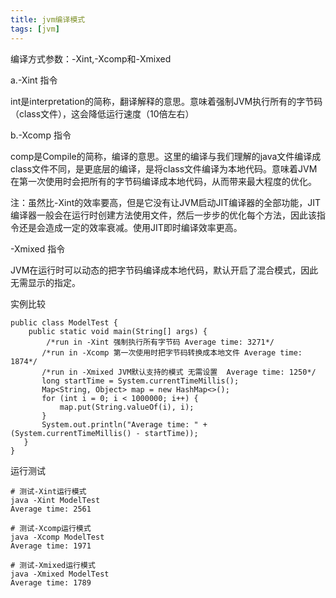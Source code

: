 ```yaml
---
title: jvm编译模式
tags: [jvm]
---
```


编译方式参数：-Xint,-Xcomp和-Xmixed

a.-Xint 指令

int是interpretation的简称，翻译解释的意思。意味着强制JVM执行所有的字节码（class文件），这会降低运行速度（10倍左右）

b.-Xcomp 指令

comp是Compile的简称，编译的意思。这里的编译与我们理解的java文件编译成class文件不同，是更底层的编译，是将class文件编译为本地代码。意味着JVM在第一次使用时会把所有的字节码编译成本地代码，从而带来最大程度的优化。

注：虽然比-Xint的效率要高，但是它没有让JVM启动JIT编译器的全部功能，JIT编译器一般会在运行时创建方法使用文件，然后一步步的优化每个方法，因此该指令还是会造成一定的效率衰减。使用JIT即时编译效率更高。

-Xmixed 指令

JVM在运行时可以动态的把字节码编译成本地代码，默认开启了混合模式，因此无需显示的指定。

实例比较

```
public class ModelTest {
    public static void main(String[] args) {
        /*run in -Xint 强制执行所有字节码 Average time: 3271*/
       /*run in -Xcomp 第一次使用时把字节码转换成本地文件 Average time: 1874*/
       /*run in -Xmixed JVM默认支持的模式 无需设置  Average time: 1250*/
       long startTime = System.currentTimeMillis();
       Map<String, Object> map = new HashMap<>();
       for (int i = 0; i < 1000000; i++) {
           map.put(String.valueOf(i), i);
       }
       System.out.println("Average time: " + (System.currentTimeMillis() - startTime));
   }
}
```

运行测试

```
# 测试-Xint运行模式
java -Xint ModelTest
Average time: 2561

# 测试-Xcomp运行模式
java -Xcomp ModelTest
Average time: 1971

# 测试-Xmixed运行模式
java -Xmixed ModelTest
Average time: 1789
```
